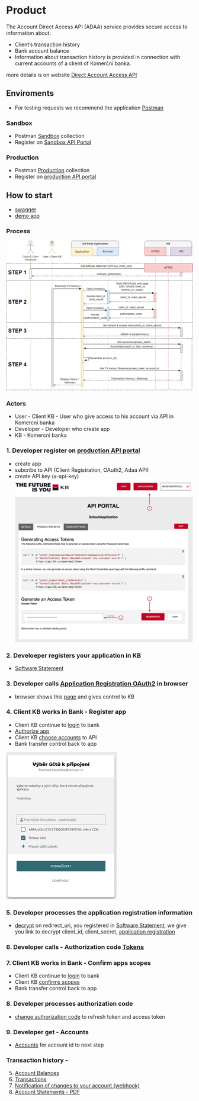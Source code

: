 # Product

The Account Direct Access API (ADAA) service provides secure access to information about:

- Client’s transaction history
- Bank account balance
- Information about transaction history is provided in connection with current accounts of a client of Komerční banka.

more details is on website [Direct Account Access API](https://microsite.kb.cz/en/kb-api/kb-api-services/account-direct-access)

## Enviroments

- For testing requests we recommend the application [Postman](https://www.postman.com)

### Sandbox

- Postman [Sandbox](./postman/KB%20API%20-%20Sandbox%20-%20Direct%20access%20to%20account%20.postman_collection.json) collection
- Register on [Sandbox API Portal](https://api.kb.cz/open/apim/store/site/pages/login.jag?requestedPage=/store/)

### Production

- Postman [Production](./postman/KB%20API%20-%20Production%20-%20Direct%20access%20to%20account.postman_collection.json) collection
- Register on [production API portal](https://api.kb.cz/open/apim/store/site/pages/login.jag?requestedPage=/store/)

## How to start

- [swagger](https://github.com/komercka/adaa-client/blob/master/api/src/main/resources/openapi/adaa-api-v1.json)
- [demo app](https://api.kb.cz/adaa-flow/)

### Process

![Process flow](./img/flow.min.png)

### Actors

- User - Client KB - User who give access to his account via API in Komercni banka
- Developer - Developer who create app
- KB - Komercni banka

### 1. Developer register on [production API portal](https://api.kb.cz/open/apim/store/site/pages/login.jag?requestedPage=/store/)

- create app
- subcribe to API (Client Registration, OAuth2, Adaa API)
- create API key (x-api-key)
![api portal - api key](./img/api-key.min.png)

### 2. Develoeper registers your application in KB

- [Software Statement](./Software-Statements)

### 3. Developer calls [Application Registration OAuth2](./Application-Registration-OAuth2#request) in browser

- browser shows this [page](https://api.kb.cz/adaa-flow/disclaimer.html) and gives control to KB

### 4. Client KB works in Bank - Register app

- Client KB continue to [login](https://api.kb.cz/adaa-flow/login.html) to bank
- [Authorize app](https://api.kb.cz/adaa-flow/klic-aplikace.html)
- Client KB [choose accounts](https://api.kb.cz/adaa-flow/vyber-uctu.html) to API
- Bank transfer control back to app

![accounts selection](./img/accounts-select.min.png)

### 5. Developer processes the application registration information

- [decrypt](./Application-Registration-OAuth2#decrypt-response)  on redirect_uri, you registered in [Software Statement](./Software-Statements#request), we give you link to decrypt client_id, client_secret, [application registration](./Application-Registration-OAuth2)

### 6. Developer calls - Authorization code [Tokens](./Tokens#authorization-code)

### 7. Client KB works in Bank - Confirm apps scopes

- Client KB continue to [login](https://api.kb.cz/adaa-flow/login2.html) to bank
- Client KB [confirms scopes](https://api.kb.cz/adaa-flow/klic-ucty.html)
- Bank transfer control back to app

### 8. Developer processes authorization code

- [change authorization code](./Tokens#response-authorization-code) to refresh token and access token

### 9. Developer get - Accounts

- [Accounts](./Accounts) for  account id to next step

### Transaction history -

5. [Account Balances](./Balances)
6. [Transactions](./Transactions)
7. [Notification of changes to your account (webhook)](./Notification)
8. [Account Statements - PDF](./Statements-PDF)
